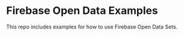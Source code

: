 # Firebase Open Data Examples

This repo includes examples for how to use Firebase Open Data Sets. 
